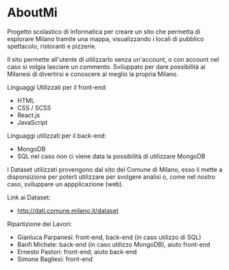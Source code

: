 # AboutMi
 
Progetto scolastico di Informatica per creare un sito che permetta di esplorare Milano tramite una mappa, visualizzando i locali di pubblico spettacolo, ristoranti e pizzerie.

Il sito permette all'utente di utilizzarlo senza un'account, o con account nel caso si volgia lasciare un commento.
Sviluppato per dare possibilità ai Milanesi di divertirsi e conoscere al meglio la propria Milano.

Linguaggi Utilizzati per il front-end:
- HTML
- CSS / SCSS
- React.js
- JavaScript

Linguaggi utilizzati per il back-end:
- MongoDB
- SQL nel caso non ci viene data la possibilità di utilizzare MongoDB

I Dataset utilizzati provengono dal sito del Comune di Milano, esso li mette a disponsizione per poterli utilizzare per svolgere analisi o, come nel nostro caso, sviluppare un appplicazione (web).

Link ai Dataset:
- http://dati.comune.milano.it/dataset


Ripartizione dei Lavori:
- Gianluca Parpanesi: front-end, back-end (in caso utilizzo di SQL)
- Banfi Michele: back-end (in caso utilizzo MongoDB), aiuto front-end
- Ernesto Pastori: front-end, aiuto back-end
- Simone Bagliesi: front-end

